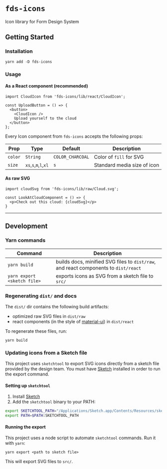 # `fds-icons`
Icon library for Form Design System

## Getting Started

### Installation

```
yarn add -D fds-icons
```

### Usage

#### As a React component (recommended)
```
import CloudIcon from 'fds-icons/lib/react/CloudIcon';

const UploadButton = () => {
  <button>
    <CloudIcon />
    Upload yourself to the cloud
  </button>
};
```

Every Icon component from `fds-icons` accepts the following props:

Prop    | Type     | Default | Description
------- | -------- | ------- | -----------------
`color` | `String` | `COLOR_CHARCOAL` | Color of `fill` for SVG
`size`  | `xs`,`s`,`m`,`l`,`xl` | `s` | Standard media size of icon

#### As raw SVG
```
import cloudSvg from 'fds-icons/lib/raw/Cloud.svg';

const LookAtCloudComponent = () => {
  <p>Check out this cloud: {cloudSvg}</p>
}
```


------

## Development

### Yarn commands

Command | Description
------- | ------------
`yarn build` | builds docs, minified SVG files to `dist/raw`, and react components to `dist/react`
`yarn export <sketch file>` | exports icons as SVG from a sketch file to `src/`

### Regenerating `dist/` and docs
The `dist/` dir contains the following build artifacts:

- optimized raw SVG files in `dist/raw`
- react components (in the style of [material-ui](https://github.com/mui-org/material-ui/tree/master/packages/material-ui-icons)) in `dist/react`

To regenerate these files, run:

```
yarn build
```

### Updating icons from a Sketch file
This project uses `sketchtool` to export SVG icons directly from a sketch file provided by the design team. You must have [Sketch](https://www.sketchapp.com/) installed in order to run the export command.

#### Setting up `sketchtool`

1. Install [Sketch](https://www.sketchapp.com/)
2. Add the `sketchtool` binary to your PATH:

```bash
export SKETCHTOOL_PATH="/Applications/Sketch.app/Contents/Resources/sketchtool/bin"
export PATH=$PATH:SKETCHTOOL_PATH
```

#### Running the export
This project uses a node script to automate `sketchtool` commands. Run it with `yarn`:

```
yarn export <path to sketch file>
```

This will export SVG files to `src/`.
